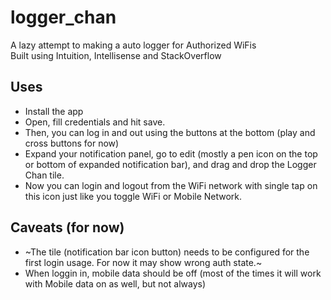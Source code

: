 # logger_chan

A lazy attempt to making a auto logger for Authorized WiFis  
Built using Intuition, Intellisense and StackOverflow

## Uses

- Install the app
- Open, fill credentials and hit save.
- Then, you can log in and out using the buttons at the bottom (play and cross buttons for now)
- Expand your notification panel, go to edit (mostly a pen icon on the top or bottom of expanded notification bar),
and drag and drop the Logger Chan tile.
- Now you can login and logout from the WiFi network with single tap on this icon just like you toggle WiFi or Mobile Network.

## Caveats (for now)

- ~The tile (notification bar icon button) needs to be configured for the first login usage. For now it may show wrong auth state.~
- When loggin in, mobile data should be off (most of the times it will work with Mobile data on as well, but not always)
